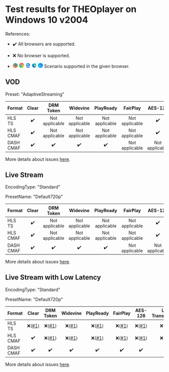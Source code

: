 # Test results for THEOplayer on Windows 10 v2004

References:

- ✔️ All browsers are supported.

- ❌ No browser is supported.

- ![firefox](../../icons/firefox.png) ![chrome](../../icons/chrome.png) ![edge](../../icons/edge.png) ![edge-new](../../icons/edge-new.png) ![safari](../../icons/safari.png) Scenario supported in the given browser.

## VOD

Preset: "AdaptiveStreaming"

| Format | Clear | DRM Token | Widevine | PlayReady | FairPlay | AES-128 | Sidecar caption |
| --------- | :---: | :---: | :----------------------------------------------------------: | :------: | :----------------------------------------------------------: | :------: | :------: |
| HLS TS    | ✔️ | Not applicable  | Not applicable | Not applicable | Not applicable | ✔️ | ✔️ |
| HLS CMAF  | ✔️ | Not applicable | Not  applicable | Not applicable | Not applicable | ✔️ | ✔️ |
| DASH CMAF | ✔️ | ✔️ | ✔️ | ✔️ | Not applicable | Not applicable | ✔️ |

More details about issues [here](issues.md).

## Live Stream

EncodingType: "Standard"

PresetName: "Default720p"

| Format | Clear | DRM Token | Widevine | PlayReady | FairPlay | AES-128 | Live Transcription |
| --------- | :---: | :---: | :----------------------------------------------------------: | :------: | :----------------------------------------------------------: | :------: | :------: |
| HLS TS    | ✔️ | Not applicable  | Not applicable | Not applicable | Not applicable | ✔️ | ✔️ |
| HLS CMAF  | ✔️ | Not applicable | Not  applicable | Not applicable | Not applicable | ✔️ | ✔️ |
| DASH CMAF | ✔️ | ✔️ | ✔️ | ✔️ | Not applicable | Not applicable | ✔️ |


More details about issues [here](issues.md).

## Live Stream with Low Latency

EncodingType: "Standard"

PresetName: "Default720p"

| Format | Clear | DRM Token | Widevine | PlayReady | FairPlay | AES-128 | Live Transcription |
| --------- | :---: | :---: | :----------------------------------------------------------: | :------: | :----------------------------------------------------------: | :------: | :------: |
| HLS TS    | ❌([#1](issues.md#issue-1)) | ❌([#1](issues.md#issue-1)) | ❌([#1](issues.md#issue-1)) | ❌([#1](issues.md#issue-1)) | ❌([#1](issues.md#issue-1)) | ❌([#1](issues.md#issue-1)) | ❌([#1](issues.md#issue-1)) |
| HLS CMAF  | ✔️ | ❌([#1](issues.md#issue-1)) | ❌([#1](issues.md#issue-1)) | ❌([#1](issues.md#issue-1)) | ❌([#1](issues.md#issue-1)) | ❌([#1](issues.md#issue-1)) | ❌([#1](issues.md#issue-1)) |
| DASH CMAF | ✔️ | ✔️ | ✔️ | ✔️ | ✔️ | ✔️ | ✔️ |

More details about issues [here](issues.md).
